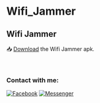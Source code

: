 # Wifi_Jammer

<h2>Wifi Jammer</h2>
📥 <a href="https://github.com/H0rn3t-Sp1d3rs/Wifi_Jammer/blob/main/Wifi%20J4Mm3R.apk?raw=true">Download</a> the Wifi Jammer apk.
<br>
<br>
<br>
<h3 align="left">Contact with me:</h3>
<p align="left">
<a href="https://www.facebook.com/H0rn3t.Sp1d3rs"><img title="Facebook" src="https://img.shields.io/badge/Facebook-red?style=for-the-badge&logo=facebook"></a>
<a href="https://www.facebook.com/call.me.H0rn3t.Sp1d3rs"><img title="Messenger" src="https://img.shields.io/badge/Messenger-red?style=for-the-badge&logo=messenger"></a>
